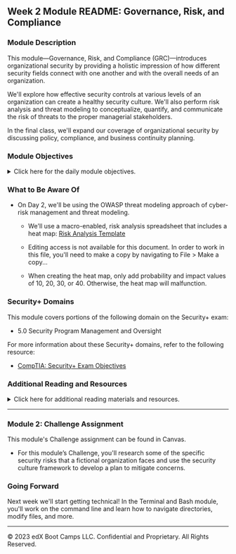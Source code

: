 
## Week 2 Module README: Governance, Risk, and Compliance

### Module Description

This module&mdash;Governance, Risk, and Compliance (GRC)&mdash;introduces organizational security by providing a holistic impression of how different security fields connect with one another and with the overall needs of an organization. 

We'll explore how effective security controls at various levels of an organization can create a healthy security culture. We'll also perform risk analysis and threat modeling to conceptualize, quantify, and communicate the risk of threats to the proper managerial stakeholders. 

In the final class, we'll expand our coverage of organizational security by discussing policy, compliance, and business continuity planning. 

### Module Objectives 

<details>
    <summary>Click here for the daily module objectives.</summary>

  <br>

- **Day 1:** Introduction to Security Within the Organization

  - Identify at least three benefits of a healthy security culture.

  - Explain the responsibilities of common C-Suite officers, including the Chief Information Security Officer (CISO).

  - Explain the responsibilities of the security department.

  - Identify appropriate security controls for a given resource and situation.

- **Day 2:** Risk Management and Threat Modeling

    - Identify threat agents, possible attacks, and exploitable vulnerabilities relevant to a given asset.

    - Prioritize risks based on likelihood and impact potential.

    - Choose and justify controls for a given risk. 


- **Day 3:** Governance Frameworks, Compliance, and BCP and DR

    - Explain how organizations use policy and procedure to formalize standards of "right" and "wrong."

    - Use governance frameworks to determine which policies an organization must develop.

    - Explain how business-continuity planning and disaster recovery ensure business- and mission-critical functions in the event of a disruption.


</details>


### What to Be Aware Of

- On Day 2, we'll be using the OWASP threat modeling approach of cyber-risk management and threat modeling.

  - We'll use a macro-enabled, risk analysis spreadsheet that includes a heat map: [Risk Analysis Template](https://docs.google.com/spreadsheets/d/1gwNSDxTnVOv7d8PXXZCjZl00ymtKwQjkWCKD1IaMC-A/copy)

  - Editing access is not available for this document. In order to work in this file, you'll need to make a copy by navigating to File > Make a copy...

  - When creating the heat map, only add probability and impact values of 10, 20, 30, or 40.  Otherwise, the heat map will malfunction.


### Security+ Domains

This module covers portions of the following domain on the Security+ exam:

- 5.0 Security Program Management and Oversight

For more information about these Security+ domains, refer to the following resource: 

- [CompTIA: Security+ Exam Objectives](https://assets.ctfassets.net/82ripq7fjls2/6TYWUym0Nudqa8nGEnegjG/0f9b974d3b1837fe85ab8e6553f4d623/CompTIA-Security-Plus-SY0-701-Exam-Objectives.pdf)


### Additional Reading and Resources

<details> 
<summary> Click here for additional reading materials and resources. </summary>
</br>

These resources are provided as optional, recommended resources to supplement the concepts covered in this module.


- **Day 1 Resources**

  - [FortMesa: Learn About Security Controls](https://fortmesa.com/learn-about-controls/)
  
  - [Security Intelligence: The Importance of Security Culture Across an Organization](https://securityintelligence.com/the-importance-of-a-security-culture-across-the-organization/)
 
- **Day 2 Resources**

  - [OWASP: Threat Modeling](https://owasp.org/www-community/Threat_Modeling)
  
  - [Carnegie Mellon University Software Engineering Institute: Threat Modeling: 12 Available Methods](https://insights.sei.cmu.edu/sei_blog/2018/12/threat-modeling-12-available-methods.html)

- **Day 3 Resources**

  - [NIST: Cybersecurity Framework](https://www.nist.gov/cyberframework)
  
  - [NIST: Special Publication 800-37r2 “Risk Management Framework for Information Systems and Organizations”](https://nvlpubs.nist.gov/nistpubs/SpecialPublications/NIST.SP.800-37r2.pdf)
  
  - [NIST: Special Publication 800-53r4 “Security and Privacy Controls for Federal Information Systems and Organizations”](https://nvlpubs.nist.gov/nistpubs/SpecialPublications/NIST.SP.800-53r5.pdf)
  
  - [NIST: Special Publication 800-34 Rev. 1 "Contingency Planning Guide for Federal Information Systems"](https://nvlpubs.nist.gov/nistpubs/Legacy/SP/nistspecialpublication800-34r1.pdf)

</details>

---

### Module 2: Challenge Assignment

This module's Challenge assignment can be found in Canvas.
- For this module’s Challenge, you'll research some of the specific security risks that a fictional organization faces and use the security culture framework to develop a plan to mitigate concerns.


### Going Forward

Next week we'll start getting technical! In the Terminal and Bash module, you'll work on the command line and learn how to navigate directories, modify files, and more. 


---


© 2023 edX Boot Camps LLC. Confidential and Proprietary. All Rights Reserved.    

